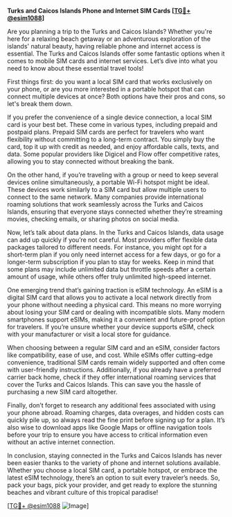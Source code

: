 **Turks and Caicos Islands Phone and Internet SIM Cards [[TG💪+ @esim1088](https://t.me/s/esim1088)]**

Are you planning a trip to the Turks and Caicos Islands? Whether you're here for a relaxing beach getaway or an adventurous exploration of the islands' natural beauty, having reliable phone and internet access is essential. The Turks and Caicos Islands offer some fantastic options when it comes to mobile SIM cards and internet services. Let’s dive into what you need to know about these essential travel tools!

First things first: do you want a local SIM card that works exclusively on your phone, or are you more interested in a portable hotspot that can connect multiple devices at once? Both options have their pros and cons, so let's break them down.

If you prefer the convenience of a single device connection, a local SIM card is your best bet. These come in various types, including prepaid and postpaid plans. Prepaid SIM cards are perfect for travelers who want flexibility without committing to a long-term contract. You simply buy the card, top it up with credit as needed, and enjoy affordable calls, texts, and data. Some popular providers like Digicel and Flow offer competitive rates, allowing you to stay connected without breaking the bank.

On the other hand, if you’re traveling with a group or need to keep several devices online simultaneously, a portable Wi-Fi hotspot might be ideal. These devices work similarly to a SIM card but allow multiple users to connect to the same network. Many companies provide international roaming solutions that work seamlessly across the Turks and Caicos Islands, ensuring that everyone stays connected whether they’re streaming movies, checking emails, or sharing photos on social media.

Now, let’s talk about data plans. In the Turks and Caicos Islands, data usage can add up quickly if you’re not careful. Most providers offer flexible data packages tailored to different needs. For instance, you might opt for a short-term plan if you only need internet access for a few days, or go for a longer-term subscription if you plan to stay for weeks. Keep in mind that some plans may include unlimited data but throttle speeds after a certain amount of usage, while others offer truly unlimited high-speed internet.

One emerging trend that’s gaining traction is eSIM technology. An eSIM is a digital SIM card that allows you to activate a local network directly from your phone without needing a physical card. This means no more worrying about losing your SIM card or dealing with incompatible slots. Many modern smartphones support eSIMs, making it a convenient and future-proof option for travelers. If you’re unsure whether your device supports eSIM, check with your manufacturer or visit a local store for guidance.

When choosing between a regular SIM card and an eSIM, consider factors like compatibility, ease of use, and cost. While eSIMs offer cutting-edge convenience, traditional SIM cards remain widely supported and often come with user-friendly instructions. Additionally, if you already have a preferred carrier back home, check if they offer international roaming services that cover the Turks and Caicos Islands. This can save you the hassle of purchasing a new SIM card altogether.

Finally, don’t forget to research any additional fees associated with using your phone abroad. Roaming charges, data overages, and hidden costs can quickly pile up, so always read the fine print before signing up for a plan. It’s also wise to download apps like Google Maps or offline navigation tools before your trip to ensure you have access to critical information even without an active internet connection.

In conclusion, staying connected in the Turks and Caicos Islands has never been easier thanks to the variety of phone and internet solutions available. Whether you choose a local SIM card, a portable hotspot, or embrace the latest eSIM technology, there’s an option to suit every traveler’s needs. So, pack your bags, pick your provider, and get ready to explore the stunning beaches and vibrant culture of this tropical paradise!

[[TG💪+ @esim1088](https://t.me/s/esim1088) ![Image](https://i.postimg.cc/Y0z9fWf4/image.png)]